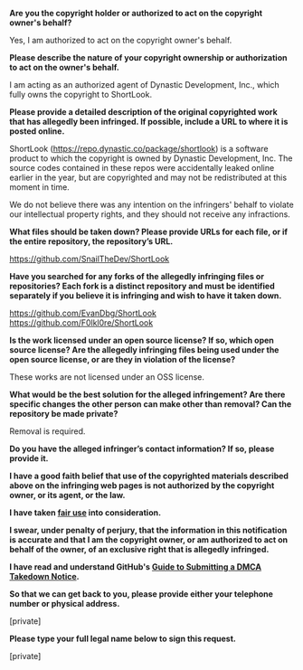 **Are you the copyright holder or authorized to act on the copyright owner's behalf?**

Yes, I am authorized to act on the copyright owner's behalf.

**Please describe the nature of your copyright ownership or authorization to act on the owner's behalf.**

I am acting as an authorized agent of Dynastic Development, Inc., which fully owns the copyright to ShortLook.

**Please provide a detailed description of the original copyrighted work that has allegedly been infringed. If possible, include a URL to where it is posted online.**

ShortLook (https://repo.dynastic.co/package/shortlook) is a software product to which the copyright is owned by Dynastic Development, Inc. The source codes contained in these repos were accidentally leaked online earlier in the year, but are copyrighted and may not be redistributed at this moment in time.

We do not believe there was any intention on the infringers' behalf to violate our intellectual property rights, and they should not receive any infractions.

**What files should be taken down? Please provide URLs for each file, or if the entire repository, the repository’s URL.**

https://github.com/SnailTheDev/ShortLook

**Have you searched for any forks of the allegedly infringing files or repositories? Each fork is a distinct repository and must be identified separately if you believe it is infringing and wish to have it taken down.**

https://github.com/EvanDbg/ShortLook  
https://github.com/F0lkl0re/ShortLook

**Is the work licensed under an open source license? If so, which open source license? Are the allegedly infringing files being used under the open source license, or are they in violation of the license?**

These works are not licensed under an OSS license.

**What would be the best solution for the alleged infringement? Are there specific changes the other person can make other than removal? Can the repository be made private?**

Removal is required.

**Do you have the alleged infringer’s contact information? If so, please provide it.**

**I have a good faith belief that use of the copyrighted materials described above on the infringing web pages is not authorized by the copyright owner, or its agent, or the law.**

**I have taken <a href="https://www.lumendatabase.org/topics/22">fair use</a> into consideration.**

**I swear, under penalty of perjury, that the information in this notification is accurate and that I am the copyright owner, or am authorized to act on behalf of the owner, of an exclusive right that is allegedly infringed.**

**I have read and understand GitHub's <a href="https://docs.github.com/articles/guide-to-submitting-a-dmca-takedown-notice/">Guide to Submitting a DMCA Takedown Notice</a>.**

**So that we can get back to you, please provide either your telephone number or physical address.**

[private]

**Please type your full legal name below to sign this request.**

[private]
